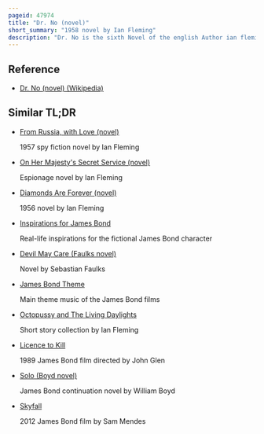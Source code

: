 ```yaml
---
pageid: 47974
title: "Dr. No (novel)"
short_summary: "1958 novel by Ian Fleming"
description: "Dr. No is the sixth Novel of the english Author ian fleming featuring his british Spy James Bond. Fleming wrote the Novel in early 1957 on his Goldeneye Estate in Jamaica. It was published for the first Time in the united Kingdom on 31 March 1958 by Jonathan Cape. The Novel is focused on Bond investigating the Disappearance of two Mi6 Agents in Jamaica. He establishes that they had been investigating Doctor No, a chinese Operator of a Guano Mine on the fictional Caribbean Island of Crab Key. Bond Travels to the Island and Meets Honeychile Rider and later Doctor No."
---
```


## Reference

- [Dr. No (novel) (Wikipedia)](https://en.wikipedia.org/?curid=47974)

## Similar TL;DR

- [From Russia, with Love (novel)](/tldr/en/from-russia-with-love-novel)

  1957 spy fiction novel by Ian Fleming

- [On Her Majesty's Secret Service (novel)](/tldr/en/on-her-majestys-secret-service-novel)

  Espionage novel by Ian Fleming

- [Diamonds Are Forever (novel)](/tldr/en/diamonds-are-forever-novel)

  1956 novel by Ian Fleming

- [Inspirations for James Bond](/tldr/en/inspirations-for-james-bond)

  Real-life inspirations for the fictional James Bond character

- [Devil May Care (Faulks novel)](/tldr/en/devil-may-care-faulks-novel)

  Novel by Sebastian Faulks

- [James Bond Theme](/tldr/en/james-bond-theme)

  Main theme music of the James Bond films

- [Octopussy and The Living Daylights](/tldr/en/octopussy-and-the-living-daylights)

  Short story collection by Ian Fleming

- [Licence to Kill](/tldr/en/licence-to-kill)

  1989 James Bond film directed by John Glen

- [Solo (Boyd novel)](/tldr/en/solo-boyd-novel)

  James Bond continuation novel by William Boyd

- [Skyfall](/tldr/en/skyfall)

  2012 James Bond film by Sam Mendes
